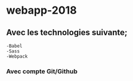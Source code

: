 # webapp-2018

## Avec les technologies suivante;

    -Babel
    -Sass
    -Webpack
    
### Avec compte Git/Github
